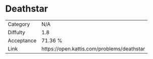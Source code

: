 # Deathstar

<table>
    <tr>
        <td>Category</td>
        <td>N/A</td>
    </tr>
    <tr>
        <td>Diffulty</td>
        <td>1.8</td>
    </tr>
    <tr>
        <td>Acceptance</td>
        <td>71.36 %</td>
    </tr>
    <tr>
        <td>Link</td>
        <td>https://open.kattis.com/problems/deathstar</td>
    </tr>
</table>